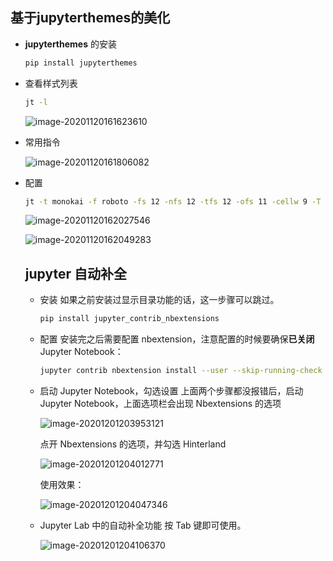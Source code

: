 ## 基于jupyterthemes的美化

- **jupyterthemes** 的安装

  ```bash
  pip install jupyterthemes
  ```

- 查看样式列表

  ```bash
  jt -l
  ```

  ![image-20201120161623610](https://img2020.cnblogs.com/blog/2213660/202011/2213660-20201120161625215-1374409362.png)

- 常用指令

  ![image-20201120161806082](https://img2020.cnblogs.com/blog/2213660/202011/2213660-20201120161806954-1113762332.png)

- 配置

  ```bash
  jt -t monokai -f roboto -fs 12 -nfs 12 -tfs 12 -ofs 11 -cellw 9 -T -N
  ```

  ![image-20201120162027546](https://img2020.cnblogs.com/blog/2213660/202011/2213660-20201120162028380-1937084210.png)

  ![image-20201120162049283](https://img2020.cnblogs.com/blog/2213660/202011/2213660-20201120162049938-1170222376.png)

  

  ## jupyter 自动补全
  
  - 安装
     如果之前安装过显示目录功能的话，这一步骤可以跳过。
  
    ```bash
    pip install jupyter_contrib_nbextensions
    ```
  
    
  
  - 配置
     安装完之后需要配置 nbextension，注意配置的时候要确保**已关闭** Jupyter Notebook：
  
     ```bash
    jupyter contrib nbextension install --user --skip-running-check
    ```
  
    
  
  - 启动 Jupyter Notebook，勾选设置
     上面两个步骤都没报错后，启动 Jupyter Notebook，上面选项栏会出现 Nbextensions 的选项
  
    ![image-20201201203953121](https://img2020.cnblogs.com/blog/2213660/202012/2213660-20201201203954240-1322209327.png)
  
    点开 Nbextensions 的选项，并勾选 Hinterland
  
    ![image-20201201204012771](https://img2020.cnblogs.com/blog/2213660/202012/2213660-20201201204013908-1670299853.png)
  
    使用效果：
  
    ![image-20201201204047346](https://img2020.cnblogs.com/blog/2213660/202012/2213660-20201201204048221-1392561971.png)
  
  - Jupyter Lab 中的自动补全功能
     按 Tab 键即可使用。
  
    ![image-20201201204106370](https://img2020.cnblogs.com/blog/2213660/202012/2213660-20201201204107335-984533001.png)
  
  